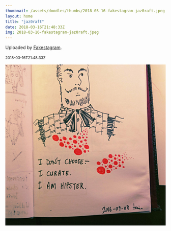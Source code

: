 ```yaml
---
thumbnail: /assets/doodles/thumbs/2018-03-16-fakestagram-jaz0raft.jpeg
layout: home
title: "jaz0raft"
date: 2018-03-16T21:48:33Z
img: 2018-03-16-fakestagram-jaz0raft.jpeg
---
```


Uploaded by [Fakestagram](https://github.com/opyate/fakestagram).

<small>2018-03-16T21:48:33Z</small>

![Uploaded by Fakestagram](2018-03-16-fakestagram-jaz0raft.jpeg)
